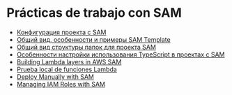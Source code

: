 # Prácticas de trabajo con SAM

* [Конфигурация проекта с SAM]()
* [Общий вид, особенности и примеры SAM Template]()
* [Общий вид структуры папок для проекта SAM]()
* [Особенности настройки использования TypeScript в проектах с SAM]()
* [Building Lambda layers in AWS SAM]()
* [Prueba local de funciones Lambda]()
* [Deploy Manually with SAM]()
* [Managing IAM Roles with SAM]()